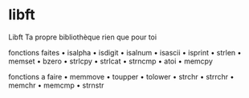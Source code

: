 # libft
Libft
Ta propre bibliothèque rien que pour toi

fonctions faites
• isalpha • isdigit • isalnum • isascii • isprint • strlen • memset • bzero • strlcpy • strlcat • strncmp • atoi • memcpy

fonctions a faire
• memmove • toupper • tolower • strchr • strrchr • memchr • memcmp • strnstr

